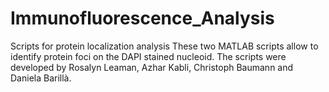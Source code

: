 # Immunofluorescence_Analysis
Scripts for protein localization analysis
These two MATLAB scripts allow to identify protein foci on the DAPI stained nucleoid. The scripts were developed by Rosalyn Leaman, Azhar Kabli, Christoph Baumann and Daniela Barillà.
